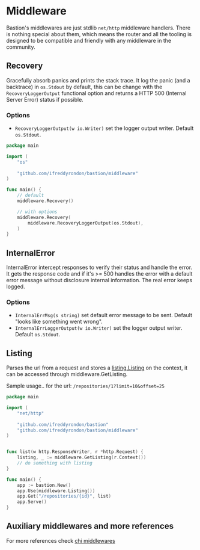 # Middleware

Bastion's middlewares are just stdlib `net/http` middleware handlers. There is nothing special about them, which means 
the router and all the tooling is designed to be compatible and friendly with any middleware in the community.

## Recovery 

Gracefully absorb panics and prints the stack trace. It log the panic (and a backtrace) in `os.Stdout` by default, this can be change
with the `RecoveryLoggerOutput` functional option and returns a HTTP 500 (Internal Server Error) status if possible.

### Options 
- `RecoveryLoggerOutput(w io.Writer)` set the logger output writer. Default `os.Stdout`.

```go
package main

import (
	"os"
	
	"github.com/ifreddyrondon/bastion/middleware"
)

func main() {
	// default
	middleware.Recovery()

	// with options
	middleware.Recovery(
		middleware.RecoveryLoggerOutput(os.Stdout),
	)
}
```

## InternalError
InternalError intercept responses to verify their status and handle the error. It gets the response code and 
if it's >= 500 handles the error with a default error message without disclosure internal information. 
The real error keeps logged.

### Options 
- `InternalErrMsg(s string)` set default error message to be sent. Default "looks like something went wrong".
- `InternalErrLoggerOutput(w io.Writer)` set the logger output writer. Default `os.Stdout`.

## Listing

Parses the url from a request and stores a [listing.Listing](https://github.com/ifreddyrondon/bastion/blob/master/middleware/listing/listing.go#L11) on the context, it can be accessed through middleware.GetListing.

Sample usage.. for the url: `/repositories/1?limit=10&offset=25`

```go
package main

import (
	"net/http"
	
	"github.com/ifreddyrondon/bastion"
	"github.com/ifreddyrondon/bastion/middleware"
)


func list(w http.ResponseWriter, r *http.Request) {
	listing, _ := middleware.GetListing(r.Context())
	// do something with listing
}

func main() {
	app := bastion.New()
	app.Use(middleware.Listing())
	app.Get("/repositories/{id}", list)
	app.Serve()
}
```

## Auxiliary middlewares and more references

For more references check [chi middlewares](https://github.com/go-chi/chi#middlewares)